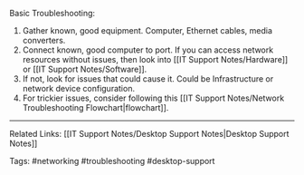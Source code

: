Basic Troubleshooting:
1. Gather known, good equipment. Computer, Ethernet cables, media converters.
2. Connect known, good computer to port. If you can access network resources without issues, then look into [[IT Support Notes/Hardware]] or [[IT Support Notes/Software]].
3. If not, look for issues that could cause it. Could be Infrastructure or network device configuration.
4. For trickier issues, consider following this [[IT Support Notes/Network Troubleshooting Flowchart|flowchart]].

---

Related Links:
[[IT Support Notes/Desktop Support Notes|Desktop Support Notes]]

Tags:
#networking #troubleshooting #desktop-support 